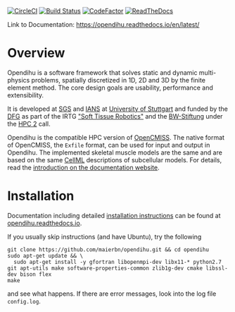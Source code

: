 [![CircleCI](https://circleci.com/gh/maierbn/opendihu/tree/develop.svg?style=svg)](https://circleci.com/gh/maierbn/opendihu/tree/develop)
[![Build Status](https://travis-ci.com/maierbn/opendihu.svg?branch=stable)](https://travis-ci.com/maierbn/opendihu)
[![CodeFactor](https://www.codefactor.io/repository/github/maierbn/opendihu/badge/develop)](https://www.codefactor.io/repository/github/maierbn/opendihu/overview/develop)
[![ReadTheDocs](https://readthedocs.org/projects/opendihu/badge/?version=latest)](https://opendihu.readthedocs.io/en/latest/)

Link to Documentation: https://opendihu.readthedocs.io/en/latest/

# Overview
Opendihu is a software framework that solves static and dynamic multi-physics problems, spatially discretized in 1D, 2D and 3D by the finite element method.
The core design goals are usability, performance and extensibility. 

It is developed at [SGS](https://www.ipvs.uni-stuttgart.de/abteilungen/sgs/index.html?__locale=en) and [IANS](https://www.ians.uni-stuttgart.de/institute/) at [University of Stuttgart](https://www.uni-stuttgart.de/en/index.html)
and funded by the [DFG](https://www.dfg.de/en/funded_projects/current_projects_programmes/list/projectdetails/index.jsp?id=277536708) as part of the IRTG ["Soft Tissue Robotics"](https://www.irtg.auckland.ac.nz/) and the [BW-Stiftung](https://www.bwstiftung.de/) under the [HPC 2](https://www.bwstiftung.de/hpcii/#c15824) call.

Opendihu is the compatible HPC version of [OpenCMISS](http://opencmiss.org/). The native format of OpenCMISS, the `Exfile` format, can be used for input and output in Opendihu.
The implemented skeletal muscle models are the same and are based on the same [CellML](https://www.cellml.org/) descriptions of subcellular models. 
For details, read the [introduction on the documentation website](https://opendihu.readthedocs.io/en/latest/introduction.html).

# Installation
Documentation including detailed [installation instructions](https://opendihu.readthedocs.io/en/latest/user/installation.html) can be found at [opendihu.readthedocs.io](https://opendihu.readthedocs.io/en/latest/).

If you usually skip instructions (and have Ubuntu), try the following
```
git clone https://github.com/maierbn/opendihu.git && cd opendihu
sudo apt-get update && \
  sudo apt-get install -y gfortran libopenmpi-dev libx11-* python2.7 git apt-utils make software-properties-common zlib1g-dev cmake libssl-dev bison flex
make
```
and see what happens. If there are error messages, look into the log file `config.log`.
